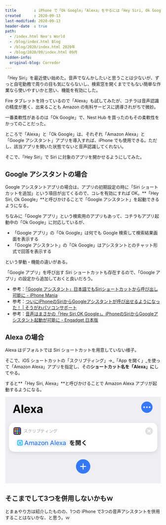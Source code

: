 ```yaml
---
title        : iPhone で「Ok Google」「Alexa」をやるには「Hey Siri, Ok Google」「Hey Siri, Alexa」と呼ぶ
created      : 2020-09-13
last-modified: 2020-09-13
header-date  : true
path:
  - /index.html Neo's World
  - /blog/index.html Blog
  - /blog/2020/index.html 2020年
  - /blog/2020/09/index.html 09月
hidden-info:
  original-blog: Corredor
---
```


「Hey Siri」を最近使い始めた。音声でなんかしたいと思うことは少ないが、ずっと自宅勤務で周りの目も気にならないし、検索窓を開くまででもない簡単な作業なら使いやすいかと思い、機能を有効にした。

Fire タブレットを持っているので「Alexa」も試してみたが、コチラは音声認識の精度が悪く、出来ることも Amazon の有料サービスに誘導されがちで微妙。

一番柔軟性があるのは「Ok Google」で、Nest Hub を買ったのもその柔軟性をかってのことだった。

ところで「Alexa」と「Ok Google」は、それぞれ「Amazon Alexa」と「Google アシスタント」アプリを導入すれば、iPhone でも使用できる。ただし、該当アプリを開いた状態でないと音声認識してくれない。

そこで、「Hey Siri」で Siri に対象のアプリを開かせるようにしてみた。

## Google アシスタントの場合

Google アシスタントアプリの場合は、アプリの初期設定の時に「Siri ショートカットを追加」という項目が出てくるので、コレを有効にすれば OK。**「Hey Siri, Ok Google」**と呼びかけることで「Google アシスタント」を起動できるようになる。

ちなみに「Google アプリ」という検索用のアプリもあって、コチラもアプリ起動中の「Ok Google」に対応しているが、

- 「Google アプリ」の「Ok Google」は何でも Google 検索して検索結果画面を表示する
- 「Google アシスタント」の「Ok Google」はアシスタントとのチャット形式で回答を表示する

という挙動・機能の違いがある。

「Google アプリ」を呼び出す Siri ショートカットも存在するので、「Google アプリ」の設定から追加しておくと良いだろう。

- 参考：[「Google アシスタント」日本語でもSiriショートカットから呼び出し可能に - iPhone Mania](https://iphone-mania.jp/news-233683/)
- 参考：[ついにiPhoneのSiriからGoogleアシスタントが呼び出せるようになった！ | そうがわパソコンサポート](https://sougawa-pc.net/hey-siri-ok-google/)
- 参考：[音声はまさかの「Hey Siri,OK Google」。iPhoneのSiriからGoogleアシスタント起動が可能に - Engadget 日本版](https://japanese.engadget.com/jp-2018-11-21-hey-siri-ok-google-iphone-siri-google.html)

## Alexa の場合

Alexa はデフォルトでは Siri ショートカットを用意していない様子。

そこで、iOS ショートカットの「スクリプティング」→_「App を開く」_を使って「Amazon Alexa」アプリを指定し、その**ショートカット名を「Alexa」に**してやる。

すると**「Hey Siri, Alexa」**と呼びかけることで Amazon Alexa アプリが起動するようになる。

![Alexa を開く](13-01-01.png)

## そこまでして3つを併用しないかもｗ

とまぁやり方は紹介したものの、1つの iPhone で3つの音声アシスタントを併用することはないかな、と思う。ｗ
